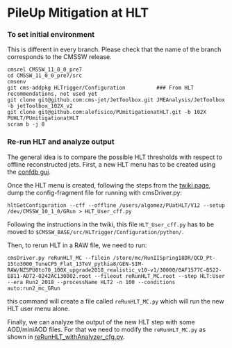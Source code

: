 # PileUp Mitigation at HLT

### To set initial environment

This is different in every branch. Please check that the name of the branch corresponds to the CMSSW release.

```
cmsrel CMSSW_11_0_0_pre7
cd CMSSW_11_0_0_pre7/src
cmsenv
git cms-addpkg HLTrigger/Configuration          ### From HLT recommendations, not used yet
git clone git@github.com:cms-jet/JetToolbox.git JMEAnalysis/JetToolbox -b jetToolbox_102X_v2
git clone git@github.com:alefisico/PUmitigationatHLT.git -b 102X PUHLT/PUmitigationatHLT
scram b -j 8 
```


### Re-run HLT and analyze output

The general idea is to compare the possible HLT thresholds with respect to offline reconstructed jets. First, a new HLT menu has to be created using the [confdb gui](https://twiki.cern.ch/twiki/bin/viewauth/CMS/EvfConfDBGUI). 

Once the HLT menu is created, following the steps from the [twiki page](https://twiki.cern.ch/twiki/bin/view/CMSPublic/SWGuideGlobalHLT#Dumping_the_latest_HLT_menu_conf), dump the config-fragment file for running with cmsDriver.py:
~~~
hltGetConfiguration --cff --offline /users/algomez/PUatHLT/V12 --setup /dev/CMSSW_10_1_0/GRun > HLT_User_cff.py
~~~

Following the instructions in the twiki, this file `HLT_User_cff.py` has to be moved to `$CMSSW_BASE/src/HLTrigger/Configuration/python/`.

Then, to rerun HLT in a RAW file, we need to run:
~~~
cmsDriver.py reRunHLT_MC --filein /store/mc/RunIISpring18DR/QCD_Pt-15to3000_TuneCP5_Flat_13TeV_pythia8/GEN-SIM-RAW/NZSPU0to70_100X_upgrade2018_realistic_v10-v1/30000/0AF1577C-B522-E811-AD72-0242AC130002.root --fileout reRunHLT_MC.root --step HLT:User --era Run2_2018 --processName HLT2 -n 100 --conditions auto:run2_mc_GRun
~~~
this command will create a file called `reRunHLT_MC.py` which will run the new HLT user menu alone. 

Finally, we can analyze the output of the new HLT step with some AOD/miniAOD files. For that we need to modify the `reRunHLT_MC.py` as shown in [reRunHLT_withAnalyzer_cfg.py](test/reRunHLT_withAnalyzer_cfg.py).
